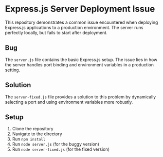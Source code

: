 # Express.js Server Deployment Issue

This repository demonstrates a common issue encountered when deploying Express.js applications to a production environment. The server runs perfectly locally, but fails to start after deployment.

## Bug

The `server.js` file contains the basic Express.js setup. The issue lies in how the server handles port binding and environment variables in a production setting.

## Solution

The `server-fixed.js` file provides a solution to this problem by dynamically selecting a port and using environment variables more robustly.

## Setup

1. Clone the repository
2. Navigate to the directory
3. Run `npm install`
4. Run `node server.js` (for the buggy version)
5. Run `node server-fixed.js` (for the fixed version)